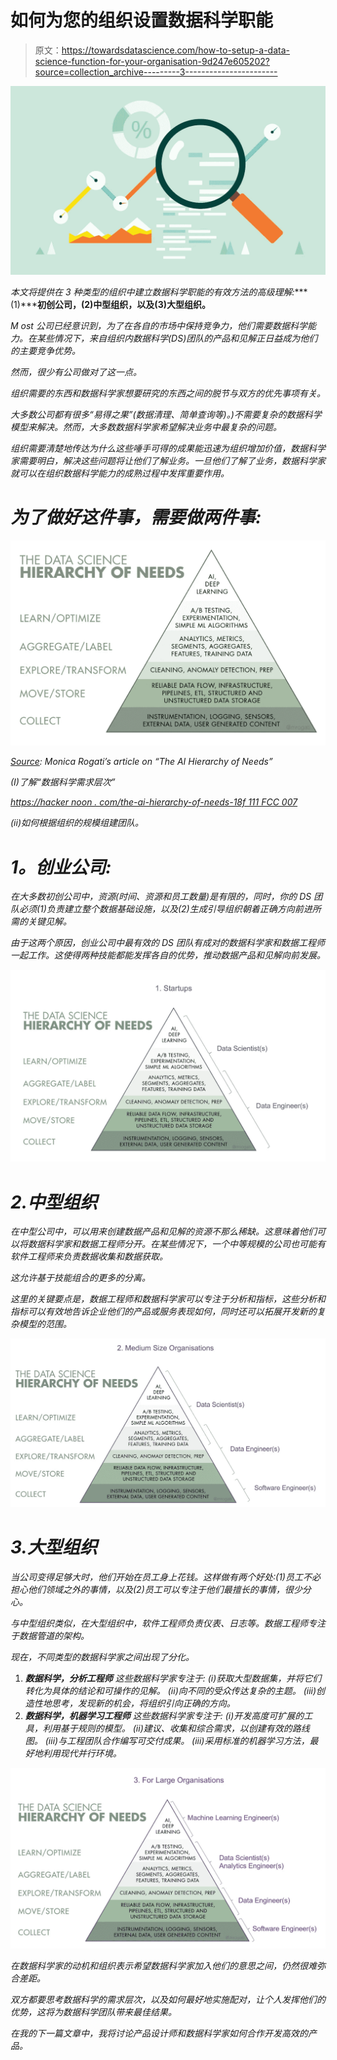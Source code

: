 # 如何为您的组织设置数据科学职能

> 原文：<https://towardsdatascience.com/how-to-setup-a-data-science-function-for-your-organisation-9d247e605202?source=collection_archive---------3----------------------->

![](img/379dd1e23352a712e383a0ffa591947d.png)

*本文将提供在 3 种类型的组织中建立数据科学职能的有效方法的高级理解:****(1)*******初创公司，(2)中型组织，以及(3)大型组织。****

*M ost 公司已经意识到，为了在各自的市场中保持竞争力，他们需要数据科学能力。在某些情况下，来自组织内数据科学(DS)团队的产品和见解正日益成为他们的主要竞争优势。*

*然而，很少有公司做对了这一点。*

*组织需要的东西和数据科学家想要研究的东西之间的脱节与双方的优先事项有关。*

*大多数公司都有很多“易得之果”(数据清理、简单查询等)。)不需要复杂的数据科学模型来解决。然而，大多数数据科学家希望解决业务中最复杂的问题。*

*组织需要清楚地传达为什么这些唾手可得的成果能迅速为组织增加价值，数据科学家需要明白，解决这些问题将让他们了解业务。一旦他们了解了业务，数据科学家就可以在组织数据科学能力的成熟过程中发挥重要作用。*

# *为了做好这件事，需要做两件事:*

*![](img/a819d4dbb39531aa5f6a44f217cc3c29.png)*

*[Source](https://hackernoon.com/the-ai-hierarchy-of-needs-18f111fcc007): Monica Rogati’s article on “The AI Hierarchy of Needs”*

*(I)了解“数据科学需求层次”*

*[https://hacker noon . com/the-ai-hierarchy-of-needs-18f 111 FCC 007](https://hackernoon.com/the-ai-hierarchy-of-needs-18f111fcc007)*

*(ii)如何根据组织的规模组建团队。*

# ***1。创业公司:***

*在大多数初创公司中，资源(时间、资源和员工数量)是有限的，同时，你的 DS 团队必须(1)负责建立整个数据基础设施，以及(2)生成引导组织朝着正确方向前进所需的关键见解。*

*由于这两个原因，创业公司中最有效的 DS 团队有成对的数据科学家和数据工程师一起工作。这使得两种技能都能发挥各自的优势，推动数据产品和见解向前发展。*

*![](img/67c682ad96fa94833872e75bc06fe226.png)*

# *2.中型组织*

*在中型公司中，可以用来创建数据产品和见解的资源不那么稀缺。这意味着他们可以将数据科学家和数据工程师分开。在某些情况下，一个中等规模的公司也可能有软件工程师来负责数据收集和数据获取。*

*这允许基于技能组合的更多的分离。*

*这里的关键要点是，数据工程师和数据科学家可以专注于分析和指标，这些分析和指标可以有效地告诉企业他们的产品或服务表现如何，同时还可以拓展开发新的复杂模型的范围。*

*![](img/c76382d0c91bc4b7ed84a2b10054bb02.png)*

# *3.大型组织*

*当公司变得足够大时，他们开始在员工身上花钱。这样做有两个好处:(1)员工不必担心他们领域之外的事情，以及(2)员工可以专注于他们最擅长的事情，很少分心。*

*与中型组织类似，在大型组织中，软件工程师负责仪表、日志等。数据工程师专注于数据管道的架构。*

*现在，不同类型的数据科学家之间出现了分化。*

1.  ***数据科学，分析工程师**
    这些数据科学家专注于:
    (i)获取大型数据集，并将它们转化为具体的结论和可操作的见解。
    (ii)向不同的受众传达复杂的主题。
    (iii)创造性地思考，发现新的机会，将组织引向正确的方向。*
2.  ***数据科学，机器学习工程师**
    这些数据科学家专注于:
    (i)开发高度可扩展的工具，利用基于规则的模型。
    (ii)建议、收集和综合需求，以创建有效的路线图。
    (iii)与工程团队合作编写可交付成果。
    (iii)采用标准的机器学习方法，最好地利用现代并行环境。*

*![](img/7254d50841cbed775fcbf8084d47d524.png)*

*在数据科学家的动机和组织表示希望数据科学家加入他们的意思之间，仍然很难弥合差距。*

*双方都要思考数据科学的需求层次，以及如何最好地实施配对，让个人发挥他们的优势，这将为数据科学团队带来最佳结果。*

*在我的下一篇文章中，我将讨论产品设计师和数据科学家如何合作开发高效的产品。*